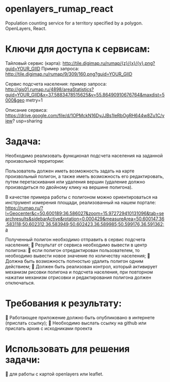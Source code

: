 # openlayers_rumap_react
Population counting service for a territory specified by a polygon. OpenLayers, React.

# Ключи для доступа к сервисам:
Тайловый сервис (карта):
http://tile.digimap.ru/rumap/{z}/{x}/{y}.png?guid=YOUR_GIID
Пример запроса: http://tile.digimap.ru/rumap/9/309/160.png?guid=YOUR_GIID

Сервис подсчета населения:
пример запроса: http://gis01.rumap.ru/4898/areaStatistics?guid=YOUR_GIID&x=37.5883478515625&y=55.86490910676764&maxdist=5000&geo
metry=1

Описание сервиса:
https://drive.google.com/file/d/1OPMckN16DyJJBs1IeRbOgRH644w8Zu1C/view?
usp=sharing

# Задача:
Необходимо реализовать функционал подсчета населения на заданной произвольной
территории:

Пользователь должен иметь возможность задать на карте произвольный полигон, а также
иметь возможность его редактировать, путем перетаскивания или удаления вершин
(удаление должно производиться по двойному клику на вершине полигона).

В качестве примера работы с полигоном можно ориентироваться на инструмент
измерения площади, реализованный на нашем портале: https://rumap.ru/?l=Geocenter&c=50.600189:36.586027&zoom=15.972729410131096&tab=searchresults&sidebarActive&rotation=0.000429&measureArea=50.600147,36.583118;50.602312,36.583949;50.602423,36.589985;50.599176,36.591362;a

Полученный полигон необходимо отправить в сервис подсчета населения;
 Результат от сервиса необходимо вывести в центр полигона:
 если полигон отредактирован пользователем, то необходимо вывести новое
значение по количеству населения;
 Должна быть возможность полностью удалить полигон одним действием;
 Должен быть реализован контрол, который активирует механизм рисовки полигона
и подсчета населения, при повторном нажатии механизм отрисовки и
редактирования полигона должен отключаться.

# Требования к результату:
 Работающее приложение должно быть опубликовано в интернете (прислать
ссылку);
 Необходимо выслать ссылку на github или прислать архив с исходниками проекта

# Использовать для решения задачи:
 для работы с картой openlayers или leaflet.